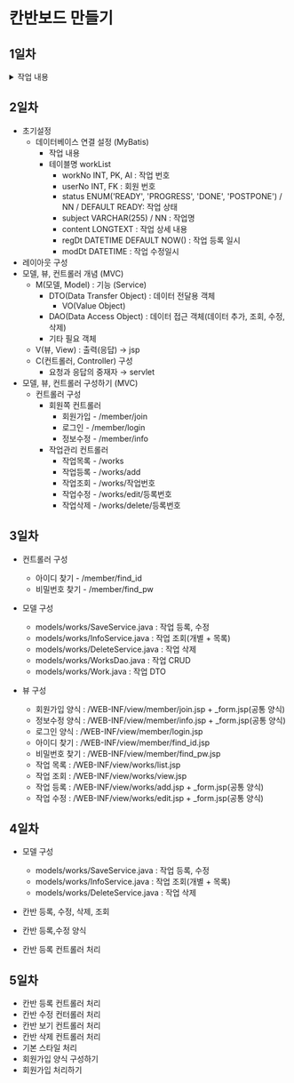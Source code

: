 # 칸반보드 만들기

## 1일차
<details>
    <summary>작업 내용</summary>
    1. 의존성 추가<br>
    2. 톰캣 서버 셋팅<br>
</details>

## 2일차
* 초기설정
  - 데이터베이스 연결 설정 (MyBatis)
    - 작업 내용
    - 테이블명 workList
      - workNo INT, PK, AI : 작업 번호
      - userNo INT, FK : 회원 번호
      - status ENUM('READY', 'PROGRESS', 'DONE', 'POSTPONE') / NN / DEFAULT READY: 작업 상태
      - subject VARCHAR(255) / NN : 작업명
      - content LONGTEXT : 작업 상세 내용
      - regDt DATETIME DEFAULT NOW() : 작업 등록 일시
      - modDt DATETIME : 작업 수정일시
* 레이아웃 구성
* 모델, 뷰, 컨트롤러 개념 (MVC)
  - M(모델, Model) : 기능 (Service)
    - DTO(Data Transfer Object) : 데이터 전달용 객체
      - VO(Value Object)
    - DAO(Data Access Object) : 데이터 접근 객체(데이터 추가, 조회, 수정, 삭제)
    - 기타 필요 객체
  - V(뷰, View) : 출력(응답) → jsp
  - C(컨트롤러, Controller) 구성
    - 요청과 응답의 중재자 → servlet
* 모델, 뷰, 컨트롤러 구성하기 (MVC)
  - 컨트롤러 구성
    - 회원쪽 컨트롤러
      - 회원가입 - /member/join
      - 로그인 - /member/login
      - 정보수정 - /member/info
    - 작업관리 컨트롤러
      - 작업목록 - /works
      - 작업등록 - /works/add
      - 작업조회 - /works/작업번호
      - 작업수정 - /works/edit/등록번호
      - 작업삭제 - /works/delete/등록번호

## 3일차
* 컨트롤러 구성
  - 아이디 찾기 - /member/find_id
  - 비밀번호 찾기 - /member/find_pw
  
* 모델 구성
  - models/works/SaveService.java : 작업 등록, 수정
  - models/works/InfoService.java : 작업 조회(개별 + 목록)
  - models/works/DeleteService.java : 작업 삭제
  - models/works/WorksDao.java : 작업 CRUD
  - models/works/Work.java : 작업 DTO

* 뷰 구성
  - 회원가입 양식 : /WEB-INF/view/member/join.jsp + _form.jsp(공통 양식)
  - 정보수정 양식 : /WEB-INF/view/member/info.jsp + _form.jsp(공통 양식)
  - 로그인 양식 : /WEB-INF/view/member/login.jsp
  - 아이디 찾기 : /WEB-INF/view/member/find_id.jsp
  - 비밀번호 찾기 : /WEB-INF/view/member/find_pw.jsp
  - 작업 목록 : /WEB-INF/view/works/list.jsp
  - 작업 조회 : /WEB-INF/view/works/view.jsp
  - 작업 등록 : /WEB-INF/view/works/add.jsp + _form.jsp(공통 양식)
  - 작업 수정 : /WEB-INF/view/works/edit.jsp + _form.jsp(공통 양식)

## 4일차
* 모델 구성
  - models/works/SaveService.java : 작업 등록, 수정
  - models/works/InfoService.java : 작업 조회(개별 + 목록)
  - models/works/DeleteService.java : 작업 삭제

* 칸반 등록, 수정, 삭제, 조회
* 칸반 등록,수정 양식
* 칸반 등록 컨트롤러 처리

## 5일차
* 칸반 등록 컨트롤러 처리
* 칸반 수정 컨터롤러 처리
* 칸반 보기 컨트롤러 처리
* 칸반 삭제 컨트롤러 처리
* 기본 스타일 처리
* 회원가입 양식 구성하기
* 회원가입 처리하기